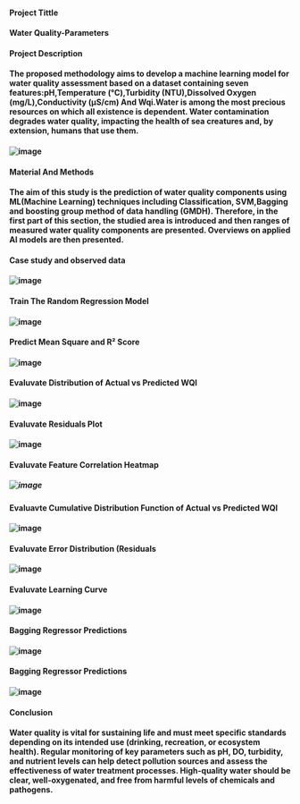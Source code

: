 #### Project Tittle 
#### Water Quality-Parameters
#### Project Description
#### The proposed methodology aims to develop a machine learning model for water quality assessment based on a dataset containing seven features:pH,Temperature (°C),Turbidity (NTU),Dissolved Oxygen (mg/L),Conductivity (µS/cm) And Wqi.Water is among the most precious resources on which all existence is dependent. Water contamination degrades water quality, impacting the health of sea creatures and, by extension, humans that use them.
#### ![image](https://github.com/user-attachments/assets/6bdf5cc0-a1fc-4636-8543-0012ffdb3195)
#### Material And Methods
#### The aim of this study is the prediction of water quality components using ML(Machine Learning) techniques including Classification, SVM,Bagging and boosting group method of data handling (GMDH). Therefore, in the first part of this section, the studied area is introduced and then ranges of measured water quality components are presented. Overviews on applied AI models are then presented.
#### Case study and observed data
#### ![image](https://github.com/user-attachments/assets/08cd6d76-09c6-47ab-a40b-e034ee7c3f1f)
#### Train The Random Regression Model
#### ![image](https://github.com/user-attachments/assets/69d586e0-978f-42bd-86f4-00e11fc07236)
#### Predict  Mean Square and R² Score 
#### ![image](https://github.com/user-attachments/assets/5cdceb2c-1e49-4030-b578-b26a7bcf1ecb)
#### Evaluvate Distribution of Actual vs Predicted WQI
#### ![image](https://github.com/user-attachments/assets/be476c7d-b328-4440-a0cd-749a139790ae)
#### Evaluvate Residuals Plot
#### ![image](https://github.com/user-attachments/assets/f0cbcf87-6367-4b12-a11c-8eab43a14367)
#### Evaluvate Feature Correlation Heatmap
##### ![image](https://github.com/user-attachments/assets/2964cc13-28ed-473c-b3a9-928c20d5130b)
#### Evaluavte Cumulative Distribution Function of Actual vs Predicted WQI
#### ![image](https://github.com/user-attachments/assets/6dba71e4-335c-4878-917a-65e3e5203000)
#### Evaluvate Error Distribution (Residuals
#### ![image](https://github.com/user-attachments/assets/85b5e00d-996c-4f17-b52e-d95feed376f0)
#### Evaluvate Learning Curve
#### ![image](https://github.com/user-attachments/assets/5361d859-2118-44a7-8bb9-049c842d34bf)
#### Bagging Regressor Predictions
#### ![image](https://github.com/user-attachments/assets/24d4570f-8e8f-4ac9-9465-be7a0f0b707c)
#### Bagging Regressor Predictions
#### ![image](https://github.com/user-attachments/assets/c7f62886-44be-4eb3-b049-2e96db235dfd)
#### Conclusion 
#### Water quality is vital for sustaining life and must meet specific standards depending on its intended use (drinking, recreation, or ecosystem health). Regular monitoring of key parameters such as pH, DO, turbidity, and nutrient levels can help detect pollution sources and assess the effectiveness of water treatment processes. High-quality water should be clear, well-oxygenated, and free from harmful levels of chemicals and pathogens.






